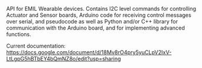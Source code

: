 API for EMIL Wearable devices. Contains I2C level commands for controlling Actuator and Sensor boards, Arduino code for receiving control messages over serial, and pseudocode as well as Python and/or C++ library for communication with the Arduino board, and for implementing advanced functions.

Current documentation: https://docs.google.com/document/d/18Mv8rO4pry5yuCLpV2IxV-LtLgpG5hBTbEY4bQmNZ8o/edit?usp=sharing